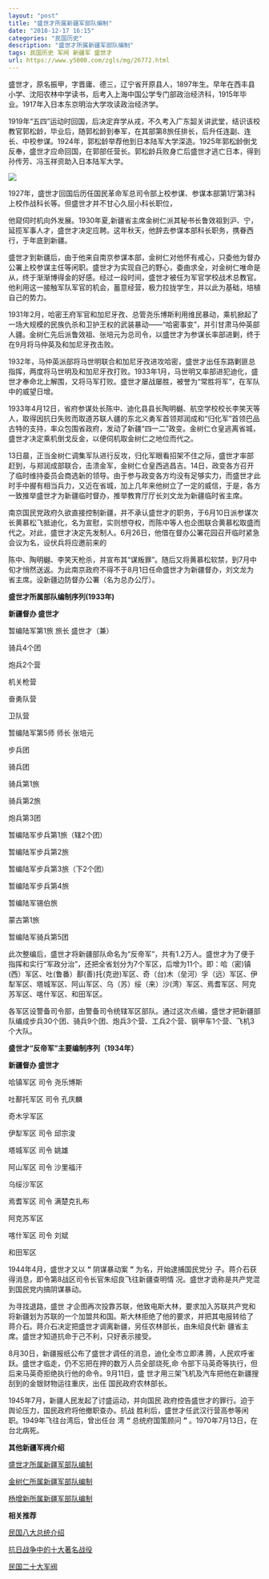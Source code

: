 ```yaml
---
layout: "post"
title: "盛世才所属新疆军部队编制"
date: "2018-12-17 16:15"
categories: "民国历史"
description: "盛世才所属新疆军部队编制"
tags: 民国历史 军阀 新疆军 盛世才
url: https://www.y5000.com/zgls/mg/26772.html
---
```






盛世才，原名振甲，字晋庸、德三，辽宁省开原县人，1897年生。早年在西丰县小学、沈阳农林中学读书，后考入上海中国公学专门部政治经济科，1915年毕业。1917年入日本东京明治大学攻读政治经济学。

1919年“五四”运动时回国，后决定弃学从戎，不久考入广东韶关讲武堂，结识该校教官郭松龄，毕业后，随郭松龄到奉军，在其部第8旅任排长，后升任连副、连长、中校参谋。1924年，郭松龄举荐他到日本陆军大学深造。1925年郭松龄倒戈反奉，盛世才应命回国，在郭部任营长。郭松龄兵败身亡后盛世才逃亡日本，得到孙传芳、冯玉祥资助入日本陆军大学。

![](https://img.y5000.com/uploads/allimg/171218/8-1G21Q55049112.jpg)

1927年，盛世才回国后历任国民革命军总司令部上校参谋、参谋本部第1厅第3科上校作战科长等。但盛世才并不甘心久屈小科长职位，

他窥伺时机向外发展。1930年夏,新疆省主席金树仁派其秘书长鲁效祖到沪、宁，延揽军事人才，盛世才决定应聘。这年秋天，他辞去参谋本部科长职务，携眷西行，于年底到新疆。

盛世才到新疆后，由于他来自南京参谋本部，金树仁对他怀有戒心，只委他为督办公署上校参谋主任等闲职。盛世才为实现自己的野心，委曲求全，对金树仁唯命是从，终于渐渐博得金的好感。经过一段时间，盛世才被任为军官学校战术总教官。他利用这一接触军队军官的机会，蓄意经营，极力拉拢学生，并以此为基础，培植自己的势力。

1931年2月，哈密王府军官和加尼牙孜、总管尧乐博斯利用维民暴动，乘机掀起了一场大规模的民族仇杀和卫护王权的武装暴动——“哈密事变”，并引甘肃马仲英部人疆。金树仁先后派鲁效祖、张培元为总司令，以盛世才为参谋长率部进剿，终于在9月将马仲英及和加尼牙孜击败。

1932年，马仲英派部将马世明联合和加尼牙孜进攻哈密，盛世才出任东路剿匪总指挥，两度将马世明及和加尼牙孜打败。1933年1月，马世明又率部进犯迪化，盛世才奉命北上解围，又将马军打败。盛世才屡战屡胜，被誉为“常胜将军”，在军队中的威望日增。

1933年4月12日，省府参谋处长陈中、迪化县县长陶明樾、航空学校校长李笑天等人，取得因抗日失败而取道苏联人疆的东北义勇军首领郑润成和“归化军”首领巴品古特的支持，率众包围省政府，发动了新疆“四一二”政变。金树仁仓皇逃离省城，盛世才决定乘机倒戈反金，以便伺机取金树仁之地位而代之。

13日晨，正当金树仁调集军队进行反攻，归化军眼看招架不住之际，盛世才率部赶到，与郑润成部联合，击溃金军，金树仁仓皇西逃昌吉。14日，政变各方召开了临时维持委员会商选新的领导。由于参与政变各方均没有足够实力，而盛世才此时手中握有相当兵力，又近在省城，加上几年来他树立了一定的威信，于是，各方一致推举盛世才为新疆临时督办，推举教育厅厅长刘文龙为新疆临时省主席。

南京国民党政府久欲直接控制新疆，并不承认盛世才的职务，于6月10日派参谋次长黄慕松飞抵迪化，名为宣慰，实则想夺权，而陈中等人也企图联合黄慕松取盛而代之。对此，盛世才决定先发制人。6月26日，他借在督办公署花园召开临时紧急会议为名，设伏兵将应邀前来的

陈中、陶明樾、李笑天枪杀，并宣布其“谋叛罪”。随后又将黄慕松软禁，到7月中旬才悄然送返。为此南京政府不得不于8月1日任命盛世才为新疆督办，刘文龙为省主席。设新疆边防督办公署（名为总办公厅）。

**盛世才所属部队编制序列(1933年)**

**新疆督办 盛世才**

暂编陆军第1旅 旅长 盛世才（兼）

骑兵4个团

炮兵2个营

机关枪营

奋勇队营

卫队营

暂编陆军第5师 师长 张培元

步兵团

骑兵团

骑兵第1旅

骑兵第2旅

炮兵第3团

暂编陆军步兵第1旅（辖2个团）

暂编陆军步兵第2旅

暂编陆军步兵第3旅（下2个团）

暂编陆军步兵第4旅

暂编陆军锡伯旅

蒙古第1旅

暂编陆军骑兵第5团

此次整编后，盛世才将新疆部队命名为“反帝军”，共有1.2万人。盛世才为了便于指挥和实行“军政分治”，还把全省划分为7个军区，后增为11个。即：哈（密)镇(西）军区、吐(鲁番）鄯(善)托(克逊)军区、奇（台)木（垒河）孚（远）军区、伊犁军区、塔城军区、阿山军区、乌（苏）绥（来）沙(湾）军区、焉耆军区、阿克苏军区、喀什军区、和田军区。

各军区设警备司令部，由警备司令统辖军区部队。通过这次点编，盛世才把新疆部队编成步兵30个团、骑兵9个团、炮兵3个营、工兵2个营、钢甲车1个营、飞机3个大队。

**盛世才“反帝军”主要编制序列（1934年）**

**新疆督办 盛世才**

哈镇军区 司令 尧乐博斯

吐鄯托军区 司令 孔庆麟

奇木孚军区

伊犁军区 司令 邱宗浚

塔城军区 司令 姚雄

阿山军区 司令 沙里福汗

乌绥沙军区

焉耆军区 司令 满楚克扎布

阿克苏军区

喀什军区 司令 刘斌

和田军区

1944年4月，盛世才又以 **“** 阴谋暴动案 **”** 为名，开始逮捕国民党分 子。蒋介石获得消息，即令第8战区司令长官朱绍良飞往新疆查明情
况。盛世才诡称是共产党混到国民党内搞阴谋暴动。

为寻找退路，盛世 才企图再次投靠苏联，他致电斯大林，要求加入苏联共产党和将新疆划为苏联的一个加盟共和国。斯大林拒绝了他的要求，并把其电报转给了
蒋介石。蒋介石决定把盛世才调离新疆，另任农林部长，由朱绍良代新 疆省主席。盛世才知道抗命于己不利，只好表示接受。

8月30日，新疆报纸公布了盛世才调任的消息，迪化全市立即沸 腾，人民欢呼雀跃。盛世才临走，仍不忘把在押的数万人员全部烧死,命
令部下马英奇等执行，但后来马英奇拒绝执行他的命令。9月11日，盛 世才用三架飞机及汽车把他在新疆搜刮到的金银财物运往重庆，出任 国民政府农林部长。

1945年7月，新疆人民发起了讨盛运动，并向国民 政府控告盛世才的罪行。迫于舆论压力，国民政府将他撤职查办。抗战
胜利后，盛世才任武汉行营高参等闲职。1949年飞往台湾后，曾出任台 湾 **“** 总统府国策顾问 **”** 。1970年7月13日，在台北病死。

**其他新疆军阀介绍**

[ 盛世才所属新疆军部队编制](https://www.y5000.com/zgls/mg/26772.html)

[金树仁所属新疆军部队编制](https://www.y5000.com/zgls/mg/26771.html)

[杨增新所属新疆军部队编制](https://www.y5000.com/zgls/mg/26770.html)

**相关推荐**

[ 民国八大总统介绍](https://www.y5000.com/zgls/mrzj/26536.html)

[抗日战争中的十大著名战役](https://www.y5000.com/zgls/mg/26671.html)

[民国二十大军阀](https://www.y5000.com/zgls/mrzj/26565.html)
